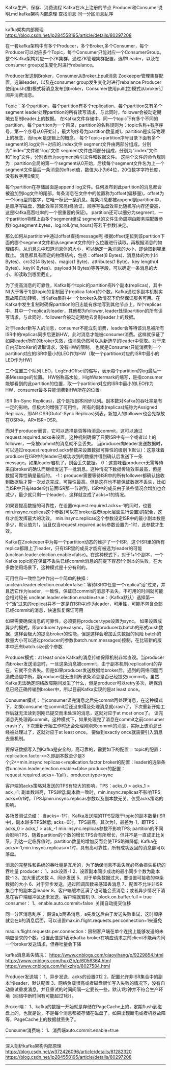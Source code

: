 Kafka生产、保存、消费流程
Kafka在zk上注册的节点
Producer和Consumer说明.md
kafka架构内部原理
查找消息
同一分区消息乱序



---------------------------------------------------------------------------------------------------------------------
kafka架构内部原理
https://blog.csdn.net/lp284558195/article/details/80297208

在一套kafka架构中有多个Producer，多个Broker,多个Consumer，每个Producer可以对应多个Topic，每个Consumer只能对应一个ConsumerGroup。
整个Kafka架构对应一个ZK集群，通过ZK管理集群配置，选举Leader，以及在consumer group发生变化时进行rebalance。


Producer发送到Broker，Consumer从Broker上pull消息
Zookeeper管理集群配置，选举leader，以及在consumer group发生变化时进行rebalance
Producer使用push(推)模式将消息发布到broker，Consumer使用pull(拉)模式从broker订阅并消费消息。


Topic：多个partition，每个partition有多个replication，每个partition又有多个segment
 leader处理partition的所有读写请求，与此同时，follower会被动定期地去复制leader上的数据。
在Kafka文件存储中，同一个topic下有多个不同的partition，每个partiton为一个目录，partition的名称规则为：topic名称+有序序号，第一个序号从0开始计，最大的序号为partition数量减1，partition是实际物理上的概念，而topic是逻辑上的概念。
每个Topic+partition序号目录下面有多个segment的.log文件+对应的.index文件
segment文件由两部分组成，分别为“.index”文件和“.log”文件
segment文件由两部分组成，分别为“.index”文件和“.log”文件，分别表示为segment索引文件和数据文件。
这两个文件的命令规则为：partition全局的第一个segment从0开始，后续每个segment文件名为上一个segment文件最后一条消息的offset值，数值大小为64位，20位数字字符长度，没有数字用0填充


每个partition在存储层面是append log文件。任何发布到此partition的消息都会被追加到log文件的尾部，每条消息在文件中的位置称为offset(偏移量)，offset为一个long型的数字，它唯一标记一条消息。每条消息都被append到partition中，是顺序写磁盘，因此效率非常高(经验证，顺序写磁盘效率比随机写内存还要高，这是Kafka高吞吐率的一个很重要的保证)。
partition还可以细分为segment，一个partition物理上由多个segment组成
segment的文件生命周期由服务端配置参数(log.segment.bytes，log.roll.{ms,hours}等若干参数)决定。


那么如何从partition中通过offset查找message呢
根据offset定位到该partition下面的哪个segment文件和从segment文件的什么位置进行读取。再根据消息的物理结构，从消息头中知道消息体的大小，可以确定一条消息的大小，即读取到哪里截止。
消息都具有固定的物理结构，包括：offset(8 Bytes)、消息体的大小(4 Bytes)、crc32(4 Bytes)、magic(1 Byte)、attributes(1 Byte)、key length(4 Bytes)、key(K Bytes)、payload(N Bytes)等等字段，可以确定一条消息的大小，即读取到哪里截止。


为了提高消息的可靠性，Kafka每个topic的partition有N个副本(replicas)，其中N(大于等于1)是topic的复制因子(replica fator)的个数。Kafka通过多副本机制实现故障自动转移，当Kafka集群中一个broker失效情况下仍然保证服务可用。在Kafka中发生复制时确保partition的日志能有序地写到其他节点上，N个replicas中，其中一个replica为leader，其他都为follower, leader处理partition的所有读写请求，与此同时，follower会被动定期地去复制leader上的数据。


对于leader新写入的消息，consumer不能立刻消费，leader会等待该消息被所有ISR中的replicas同步后更新HW，此时消息才能被consumer消费。这样就保证了如果leader所在的broker失效，该消息仍然可以从新选举的leader中获取。对于来自内部broKer的读取请求，没有HW的限制。
也就是Consumer只能消费到一个partition对应的ISR中最小的LEO作为HW（取一个partition对应的ISR中最小的LEO作为HW）

二个位置三个队列
LEO，LogEndOffset的缩写，表示每个partition的log最后一条Message的位置。
HW俗称高水位，HighWatermark的缩写，是指consumer能够看到的此partition的位置，取一个partition对应的ISR中最小的LEO作为HW，consumer最多只能消费到HW所在的位置。

ISR (In-Sync Replicas)，这个是指副本同步队列。副本数对Kafka的吞吐率是有一定的影响，但极大的增强了可用性。
所有的副本(replicas)统称为Assigned Replicas，即AR
OSR(Outof-Sync Replicas)列表，新加入的follower也会先存放在OSR中。AR=ISR+OSR。


而对于producer而言，它可以选择是否等待消息commit，这可以通过request.required.acks来设置。这种机制确保了只要ISR中有一个或者以上的follower，一条被commit的消息就不会丢失。
当producer向leader发送数据时，可以通过request.required.acks参数来设置数据可靠性的级别
1(默认)：这意味着producer在ISR中的leader已成功收到的数据并得到确认后发送下一条message。如果leader宕机了，则会丢失数据。
0：这意味着producer无需等待来自broker的确认而继续发送下一批消息。这种情况下数据传输效率最高，但是数据可靠性确是最低的。
-1：producer需要等待ISR中的所有follower都确认接收到数据后才算一次发送完成，可靠性最高。但是这样也不能保证数据不丢失，比如当ISR中只有leader时(前面ISR那一节讲到，ISR中的成员由于某些情况会增加也会减少，最少就只剩一个leader)，这样就变成了acks=1的情况。

如果要提高数据的可靠性，在设置request.required.acks=-1的同时，也要min.insync.replicas这个参数(可以在broker或者topic层面进行设置)的配合，这样才能发挥最大的功效。
min.insync.replicas这个参数设定ISR中的最小副本数是多少，默认值为1，当且仅当request.required.acks参数设置为-1时，此参数才生效。


Kafka在Zookeeper中为每一个partition动态的维护了一个ISR，这个ISR里的所有replica都跟上了leader，只有ISR里的成员才能有被选为leader的可能(unclean.leader.election.enable=false)。在这种模式下，对于f+1个副本，一个Kafka topic能在保证不丢失已经commit消息的前提下容忍f个副本的失败，在大多数使用场景下，这种模式是十分有利的。

可用性和一致性当中作出一个简单的抉择：
unclean.leader.election.enable=false：等待ISR中任意一个replica“活”过来，并且选它作为leader，一致性，保证已commit的消息不丢失，不可用的时间就可能会相对较长
unclean.leader.election.enable=true：（Kafka默认）选择第一个“活”过来的replica(并不一定是在ISR中)作为leader，可用性，可能不包含全部已经commit的消息，快速恢复保证可用



如果需要确保消息的可靠性，必须要将producer.type设置为sync。
如果设置成异步的模式，即producer.type=async，可以是producer以batch的形式push数据，这样会极大的提高broker的性能，但是这样会增加丢失数据的风险
batch的数量大小可以通过producer的参数(batch.num.messages)控制，在比较新的版本中还有batch.size这个参数


Producer模式：at least once
Kafka的消息传输保障机制非常直观。当producer向broker发送消息时，一旦这条消息被commit，由于副本机制(replication)的存在，它就不会丢失。但是如果producer发送数据给broker后，遇到的网络问题而造成通信中断，那producer就无法判断该条消息是否已经提交(commit)。虽然Kafka无法确定网络故障期间发生了什么，但是producer可以retry多次，确保消息已经正确传输到broker中，所以目前Kafka实现的是at least once。


Consumer模式：
当consumer读完消息之后先commit再处理消息，在这种模式下，如果consumer在commit后还没来得及处理消息就crash了，下次重新开始工作后就无法读到刚刚已提交而未处理的消息，这就对应于at most once了。
读完消息先处理再commit。这种模式下，如果处理完了消息在commit之前consumer crash了，下次重新开始工作时还会处理刚刚未commit的消息，实际上该消息已经被处理过了，这就对应于at least once。
要做到exactly once就需要引入消息去重机制。


要保证数据写入到Kafka是安全的，高可靠的，需要如下的配置：
topic的配置：replication.factor>=3,即副本数至少是3个;2<=min.insync.replicas<=replication.factor
broker的配置：leader的选举条件unclean.leader.election.enable=false
producer的配置：request.required.acks=-1(all)，producer.type=sync


客户端的acks策略对发送的TPS有较大的影响，TPS：acks_0 > acks_1 > ack_-1;
副本数越高，TPS越低;副本数一致时，min.insync.replicas不影响TPS;
acks=0/1时，TPS与min.insync.replicas参数以及副本数无关，仅受acks策略的影响。


各场景测试总结：
当acks=-1时，Kafka发送端的TPS受限于topic的副本数量(ISR中)，副本越多TPS越低;
acks=0时，TPS最高，其次为1，最差为-1，即TPS：acks_0 > acks_1 > ack_-1
min.insync.replicas参数不影响TPS;
partition的不同会影响TPS，随着partition的个数的增长TPS会有所增长，但并不是一直成正比关系，到达一定临界值时，partition数量的增加反而会使TPS略微降低;
Kafka在acks=-1,min.insync.replicas>=1时，具有高可靠性，所有成功返回的消息都可以落盘。 



消息的完整性和系统的吞吐量是互斥的，为了确保消息不丢失就必然会损失系统的吞吐量
producer：
1、ack设置-1
2、设置副本同步成功的最小同步个数为副本数-1
3、加大重试次数
4、同步发送
5、对于单条数据过大，要设置可接收的单条数据的大小
6、对于异步发送，通过回调函数来感知丢消息
7、配置不允许非ISR集合中的副本当leader
8、客户端缓冲区满了也可能会丢消息；或者异步情况下消息在客户端缓冲区还未发送，客户端就宕机
9、block.on.buffer.full = true
consumer：
1、enable.auto.commit=false  关闭自动提交位移


同一分区消息乱序：
假设a,b两条消息，a先发送后由于发送失败重试，这时顺序就会在b的消息后面，可以设置max.in.flight.requests.per.connection=1来避免

max.in.flight.requests.per.connection：限制客户端在单个连接上能够发送的未响应请求的个数。设置此值是1表示kafka broker在响应请求之前client不能再向同一个broker发送请求，但吞吐量会下降



kafka消息丢失情况：
https://www.cnblogs.com/qiaoyihang/p/9229854.html
https://www.cnblogs.com/huxi2b/p/6056364.html
https://www.cnblogs.com/felixzh/p/8027584.html

Producer发送端：
1、异步发送，acks的设置012
2、配置允许非ISR集合中的副本当leader，默认配置
3、网络负载很高或者磁盘很忙写入失败的情况下，没有自动重试重发消息。并且重试的时间间隔一定要长一些，默认1秒钟并不符合生产环境（网络中断时间有可能超过1秒）。

Broker端：
1、kafka的数据一开始就是存储在PageCache上的，定期flush到磁盘上的，也就是说，不是每个消息都被存储在磁盘了，如果出现断电或者机器故障等，PageCache上的数据就丢失了。

Consumer消费端：
1、消费端auto.commit.enable=true



---------------------------------------------------------------------------------------------------------------------
深入剖析kafka架构内部原理
https://blog.csdn.net/w372426096/article/details/81282320
https://blog.csdn.net/lp284558195/article/details/80297208




---------------------------------------------------------------------------------------------------------------------



